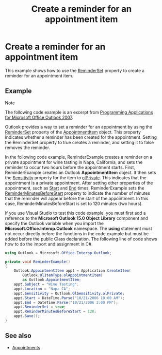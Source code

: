 ﻿---
title: Create a reminder for an appointment item
TOCTitle: Create a reminder for an appointment item
ms:assetid: 85e772f0-65ac-4abc-8286-9099882a2400
ms:mtpsurl: https://msdn.microsoft.com/en-us/library/Ff184623(v=office.15)
ms:contentKeyID: 55119814
ms.date: 07/24/2014
mtps_version: v=office.15
---

# Create a reminder for an appointment item

This example shows how to use the [ReminderSet](https://msdn.microsoft.com/en-us/library/bb624262\(v=office.15\)) property to create a reminder for an appointment item.

## Example

> [!NOTE] 
> The following code example is an excerpt from [Programming Applications for Microsoft Office Outlook 2007](https://www.amazon.com/gp/product/0735622493?ie=UTF8&tag=msmsdn-20&linkCode=as2&camp=1789&creative=9325&creativeASIN=0735622493).


Outlook provides a way to set a reminder for an appointment by using the [ReminderSet](https://msdn.microsoft.com/en-us/library/bb624262\(v=office.15\)) property of the [AppointmentItem](https://msdn.microsoft.com/en-us/library/bb645611\(v=office.15\)) object. This property indicates whether a reminder has been created for the appointment. Setting the ReminderSet property to true creates a reminder, and setting it to false removes the reminder.

In the following code example, ReminderExample creates a reminder on a private appointment for wine tasting in Napa, California, and sets the reminder to occur two hours before the appointment starts. First, ReminderExample creates an Outlook **AppointmentItem** object. It then sets the [Sensitivity](https://msdn.microsoft.com/en-us/library/bb623503\(v=office.15\)) property for the item to [olPrivate](https://msdn.microsoft.com/en-us/library/bb645125\(v=office.15\)). This indicates that the appointment is a private appointment. After setting other properties of the appointment, such as [Start](https://msdn.microsoft.com/en-us/library/bb647263\(v=office.15\)) and [End](https://msdn.microsoft.com/en-us/library/bb623715\(v=office.15\)) times, ReminderExample sets the [ReminderMinutesBeforeStart](https://msdn.microsoft.com/en-us/library/bb644528\(v=office.15\)) property to indicate the number of minutes that the reminder will appear before the start of the appointment. In this case, ReminderMinutesBeforeStart is set to 120 minutes (two hours).

If you use Visual Studio to test this code example, you must first add a reference to the **Microsoft Outlook 15.0 Object Library** component and specify the Outlook variable when you import the **Microsoft.Office.Interop.Outlook** namespace. The **using** statement must not occur directly before the functions in the code example but must be added before the public Class declaration. The following line of code shows how to do the import and assignment in C\#.

```csharp
using Outlook = Microsoft.Office.Interop.Outlook;
```

```csharp
private void ReminderExample()
{
    Outlook.AppointmentItem appt = Application.CreateItem(
        Outlook.OlItemType.olAppointmentItem)
        as Outlook.AppointmentItem;
    appt.Subject = "Wine Tasting";
    appt.Location = "Napa CA";
    appt.Sensitivity = Outlook.OlSensitivity.olPrivate;
    appt.Start = DateTime.Parse("10/21/2006 10:00 AM");
    appt.End = DateTime.Parse("10/21/2006 3:00 PM");
    appt.ReminderSet = true;
    appt.ReminderMinutesBeforeStart = 120;
    appt.Save();
}
```

## See also

- [Appointments](appointments.md)

